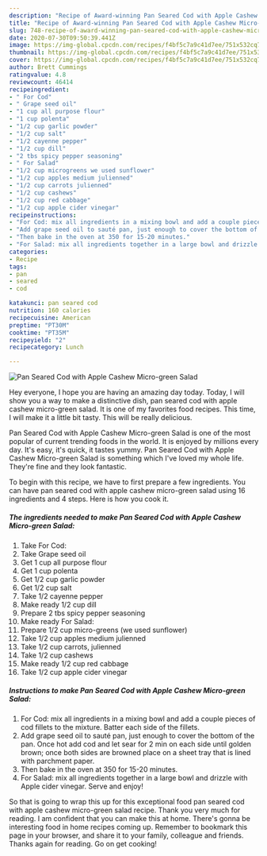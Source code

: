 ```yaml
---
description: "Recipe of Award-winning Pan Seared Cod with Apple Cashew Micro-green Salad"
title: "Recipe of Award-winning Pan Seared Cod with Apple Cashew Micro-green Salad"
slug: 748-recipe-of-award-winning-pan-seared-cod-with-apple-cashew-micro-green-salad
date: 2020-07-30T09:50:39.441Z
image: https://img-global.cpcdn.com/recipes/f4bf5c7a9c41d7ee/751x532cq70/pan-seared-cod-with-apple-cashew-micro-green-salad-recipe-main-photo.jpg
thumbnail: https://img-global.cpcdn.com/recipes/f4bf5c7a9c41d7ee/751x532cq70/pan-seared-cod-with-apple-cashew-micro-green-salad-recipe-main-photo.jpg
cover: https://img-global.cpcdn.com/recipes/f4bf5c7a9c41d7ee/751x532cq70/pan-seared-cod-with-apple-cashew-micro-green-salad-recipe-main-photo.jpg
author: Brett Cummings
ratingvalue: 4.8
reviewcount: 46414
recipeingredient:
- " For Cod"
- " Grape seed oil"
- "1 cup all purpose flour"
- "1 cup polenta"
- "1/2 cup garlic powder"
- "1/2 cup salt"
- "1/2 cayenne pepper"
- "1/2 cup dill"
- "2 tbs spicy pepper seasoning"
- " For Salad"
- "1/2 cup microgreens we used sunflower"
- "1/2 cup apples medium julienned"
- "1/2 cup carrots julienned"
- "1/2 cup cashews"
- "1/2 cup red cabbage"
- "1/2 cup apple cider vinegar"
recipeinstructions:
- "For Cod: mix all ingredients in a mixing bowl and add a couple pieces of cod fillets to the mixture. Batter each side of the fillets."
- "Add grape seed oil to sauté pan, just enough to cover the bottom of the pan. Once hot add cod and let sear for 2 min on each side until golden brown; once both sides are browned place on a sheet tray that is lined with parchment paper."
- "Then bake in the oven at 350 for 15-20 minutes."
- "For Salad: mix all ingredients together in a large bowl and drizzle with Apple cider vinegar. Serve and enjoy!"
categories:
- Recipe
tags:
- pan
- seared
- cod

katakunci: pan seared cod 
nutrition: 160 calories
recipecuisine: American
preptime: "PT30M"
cooktime: "PT35M"
recipeyield: "2"
recipecategory: Lunch

---
```



![Pan Seared Cod with Apple Cashew Micro-green Salad](https://img-global.cpcdn.com/recipes/f4bf5c7a9c41d7ee/751x532cq70/pan-seared-cod-with-apple-cashew-micro-green-salad-recipe-main-photo.jpg)

Hey everyone, I hope you are having an amazing day today. Today, I will show you a way to make a distinctive dish, pan seared cod with apple cashew micro-green salad. It is one of my favorites food recipes. This time, I will make it a little bit tasty. This will be really delicious.



Pan Seared Cod with Apple Cashew Micro-green Salad is one of the most popular of current trending foods in the world. It is enjoyed by millions every day. It's easy, it's quick, it tastes yummy. Pan Seared Cod with Apple Cashew Micro-green Salad is something which I've loved my whole life. They're fine and they look fantastic.


To begin with this recipe, we have to first prepare a few ingredients. You can have pan seared cod with apple cashew micro-green salad using 16 ingredients and 4 steps. Here is how you cook it.

<!--inarticleads1-->

##### The ingredients needed to make Pan Seared Cod with Apple Cashew Micro-green Salad:

1. Take  For Cod:
1. Take  Grape seed oil
1. Get 1 cup all purpose flour
1. Get 1 cup polenta
1. Get 1/2 cup garlic powder
1. Get 1/2 cup salt
1. Take 1/2 cayenne pepper
1. Make ready 1/2 cup dill
1. Prepare 2 tbs spicy pepper seasoning
1. Make ready  For Salad:
1. Prepare 1/2 cup micro-greens (we used sunflower)
1. Take 1/2 cup apples medium julienned
1. Take 1/2 cup carrots, julienned
1. Take 1/2 cup cashews
1. Make ready 1/2 cup red cabbage
1. Take 1/2 cup apple cider vinegar




<!--inarticleads2-->

##### Instructions to make Pan Seared Cod with Apple Cashew Micro-green Salad:

1. For Cod: mix all ingredients in a mixing bowl and add a couple pieces of cod fillets to the mixture. Batter each side of the fillets.
1. Add grape seed oil to sauté pan, just enough to cover the bottom of the pan. Once hot add cod and let sear for 2 min on each side until golden brown; once both sides are browned place on a sheet tray that is lined with parchment paper.
1. Then bake in the oven at 350 for 15-20 minutes.
1. For Salad: mix all ingredients together in a large bowl and drizzle with Apple cider vinegar. Serve and enjoy!




So that is going to wrap this up for this exceptional food pan seared cod with apple cashew micro-green salad recipe. Thank you very much for reading. I am confident that you can make this at home. There's gonna be interesting food in home recipes coming up. Remember to bookmark this page in your browser, and share it to your family, colleague and friends. Thanks again for reading. Go on get cooking!
